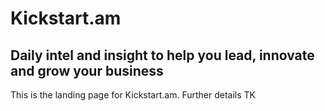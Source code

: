 # Kickstart.am
## Daily intel and insight to help you lead, innovate and grow your business

This is the landing page for Kickstart.am. Further details TK